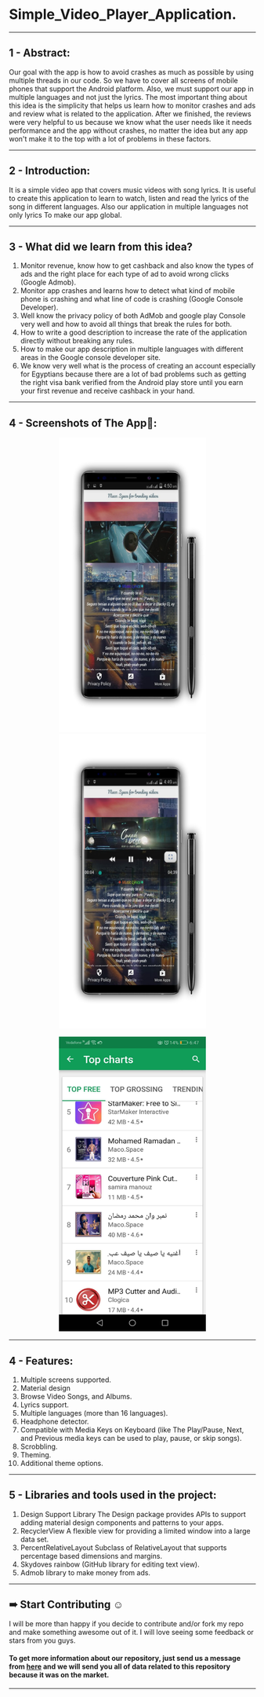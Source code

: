 # Simple_Video_Player_Application.

***
## 1 - Abstract:
Our goal with the app is how to avoid crashes as much as possible by using multiple threads in our code. So we have to cover all screens of mobile phones that support the Android platform. Also, we must support our app in multiple languages and not just the lyrics. The most important thing about this idea is the simplicity that helps us learn how to monitor crashes and ads and review what is related to the application. After we finished, the reviews were very helpful to us because we know what the user needs like it needs performance and the app without crashes, no matter the idea but any app won't make it to the top with a lot of problems in these factors.

***
## 2 - Introduction:
It is a simple video app that covers music videos with song lyrics. It is useful to create this application to learn to watch, listen and read the lyrics of the song in different languages. Also our application in multiple languages not only lyrics To make our app global.

***
## 3 - What did we learn from this idea?
 1. Monitor revenue, know how to get cashback and also know the types of ads and the right place for each type of ad to avoid wrong clicks (Google Admob).
 2. Monitor app crashes and learns how to detect what kind of mobile phone is crashing and what line of code is crashing (Google Console Developer).
 3. Well know the privacy policy of both AdMob and google play Console very well and how to avoid all things that break the rules for both.
 4. How to write a good description to increase the rate of the application directly without breaking any rules.
 5. How to make our app description in multiple languages with different areas in the Google console developer site.
 6. We know very well what is the process of creating an account especially for Egyptians because there are a lot of bad problems such as getting the right visa bank verified from the Android play store until you earn your first revenue and receive cashback in your hand.

***
## 4 - Screenshots of The App📱:
<p href="url" align="center"  >
 <img src="https://github.com/AhmedSamirScience/Simple_Video_Player_Application./blob/main/pic1.jpg" height="600" width="300"  />
 <img src="https://github.com/AhmedSamirScience/Simple_Video_Player_Application./blob/main/pic2.jpg" height="600" width="300" /> 
</p>
<p href="url" align="center"  >
 <img src="https://github.com/AhmedSamirScience/Simple_Video_Player_Application./blob/main/pic3.jpeg" height="600" width="300" /> 
</p>

***
## 4 - Features:
1. Multiple screens supported.
2. Material design
3. Browse Video Songs, and Albums.
4. Lyrics support.
5. Multiple languages (more than 16 languages).
6. Headphone detector.
7. Compatible with Media Keys on Keyboard (like The Play/Pause, Next, and Previous media keys can be used to play, pause, or skip songs).
8. Scrobbling.
9. Theming.
10. Additional theme options.


***
## 5 - Libraries and tools used in the project:
1. Design Support Library The Design package provides APIs to support adding material design components and patterns to your apps.
2. RecyclerView A flexible view for providing a limited window into a large data set.
3. PercentRelativeLayout Subclass of RelativeLayout that supports percentage based dimensions and margins.
4. Skydoves rainbow (GitHub library for editing text view).
5. Admob library to make money from ads.

 
***
## ➠ Start Contributing ☺
I will be more than happy if you decide to contribute and/or fork my repo and make something awesome out of it. I will love seeing some feedback or stars from you guys.

#### To get more information about our repository, just send us a message from [here](https://www.linkedin.com/in/ahmedsamir13/) and we will send you all of data related to this repository because it was on the market.

***
